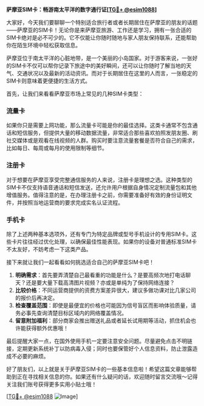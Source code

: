 **萨摩亚SIM卡：畅游南太平洋的数字通行证[[TG💪+ @esim1088](https://t.me/s/esim1088)]**

大家好，今天我们要聊聊一个特别适合旅行者或者长期居住在萨摩亚的朋友的话题——萨摩亚的SIM卡！无论你是来萨摩亚旅游、工作还是学习，拥有一张合适的SIM卡绝对是必不可少的。它不仅能让你随时随地与家人朋友保持联系，还能帮助你在陌生环境中轻松获取信息。

萨摩亚位于南太平洋的心脏地带，是一个美丽的小岛国家。对于游客来说，一张好的SIM卡不仅可以帮你记录下旅途中的美好瞬间，还可以让你随时了解当地的天气、交通状况以及最新的活动资讯。而对于长期居住在这里的人而言，一张稳定的SIM卡则意味着更便捷的生活方式。

首先，让我们来看看萨摩亚市场上常见的几种SIM卡类型：

### 流量卡

如果你只是需要上网功能，那么流量卡可能是你的最佳选择。这类卡通常不包含通话和短信服务，但提供大量的移动数据流量，非常适合那些喜欢拍照发朋友圈、刷社交媒体或是观看在线视频的人群。购买时要注意流量套餐是否符合自己的需求，比如每日、每周或每月的使用限制等细节。

### 注册卡

对于想要在萨摩亚享受完整通信服务的人来说，注册卡是理想之选。这种类型的SIM卡不仅支持语音通话和短信发送，还允许用户根据自身情况定制流量包和其他增值服务。值得注意的是，在办理注册卡之前，你需要准备好有效的身份证明文件，并按照当地运营商的要求完成实名认证流程。

### 手机卡

除了上述两种基本选项外，还有专门为特定品牌或型号手机设计的专用SIM卡。这些卡片往往经过优化处理，以确保最佳性能表现。如果你的设备对普通标准SIM卡不太友好，不妨考虑一下这类产品。

接下来就让我们一起看看如何挑选适合自己的萨摩亚SIM卡吧！

1. **明确需求**：首先要弄清楚自己最看重的功能是什么？是要高频次地打电话聊天？还是要大量下载高清图片视频？亦或是单纯为了保持网络连接？
2. **比较价格**：不同运营商提供的资费方案差异很大，建议多做功课对比几家公司的报价后再决定。
3. **检查覆盖范围**：即使是最便宜的价格也可能因为信号盲区而影响体验质量，请务必事先查询清楚目标区域内的网络覆盖情况。
4. **留意附加福利**：部分商家会推出赠送礼品或者延长试用期等活动，抓住机会也许能获得额外优惠哦！

最后提醒大家一点，在国外使用手机一定要注意安全问题。尽量避免点击不明链接，定期更新系统补丁以防病毒入侵；同时也要保管好个人信息资料，防止泄露造成不必要的麻烦。

好了朋友们，以上就是关于萨摩亚SIM卡的一些基本信息啦！希望这篇文章能够帮助到正在寻找相关信息的你。如果还有什么疑问的话，欢迎随时留言交流哦～记得关注我们账号获得更多实用小贴士哦！

[[TG💪+ @esim1088](https://t.me/s/esim1088) ![Image](https://i.postimg.cc/4NQfJmqS/Snipaste-2025-05-13-00-14-12.png)]